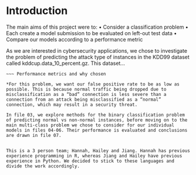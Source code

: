 # Introduction

The main aims of this project were to: 
• Consider a classification problem
• Each create a model submission to be evaluated on left-out test data
• Compare our models according to a performance metric

As we are interested in cybersecurity applications, we chose to investigate the problem of predicting the attack type of instances in the KDD99 dataset called kddcup.data_10_percent.gz. This dataset...

~~~ Description of data and why we chose the test set
~~~ Performance metrics and why chosen

*For this problem, we want our false positive rate to be as low as possible. This is because normal traffic being dropped due to misclassification as a “bad” connection is less severe than a connection from an attack being misclassified as a “normal” connection, which may result in a security threat. 

In file 03, we explore methods for the binary classification problem of predicting normal vs non-normal instances, before moving on to the main multi-class problem we chose to consider for our individual models in files 04-06. Their performance is evaluated and conclusions are drawn in file 07.


This is a 3 person team; Hannah, Hailey and Jiang. Hannah has previous experience programming in R, whereas Jiang and Hailey have previous experience in Python. We decided to stick to these languages and divide the work accordingly. 
